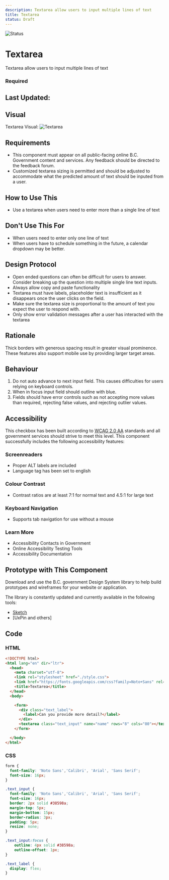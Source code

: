 ```yaml
---
description: Textarea allow users to input multiple lines of text
title: Textarea
status: Draft
---
```


![Status](https://img.shields.io/badge/Component-Draft-orange.svg)

# Textarea

Textarea allow users to input multiple lines of text

### Required

## Last Updated: 

## Visual
Textarea Visual:
![Textarea](https://github.com/bcgov/design-system/blob/master/components/textarea/images/textarea.png?raw=true)

## Requirements
* This component must appear on all public-facing online B.C. Government content and services. Any feedback should be directed to the feedback forum.
* Customized textarea sizing is permitted and should be adjusted to accommodate what the predicted amount of text should be inputed from a user.

## How to Use This

*	Use a textarea when users need to enter more than a single line of text

## Don't Use This For

*	When users need to enter only one line of text
*	When users have to schedule something in the future, a calendar dropdown may be better.

## Design Protocol
* Open ended questions can often be difficult for users to answer. Consider breaking up the question into multiple single line text inputs.
* Always allow copy and paste functionality
* Textarea must have labels, placeholder text is insufficient as it disappears once the user clicks on the field.
* Make sure the textarea size is proportional to the amount of text you expect the user to respond with.
* Only show error validation messages after a user has interacted with the textarea


## Rationale

Thick borders with generous spacing result in greater visual prominence. These features also support mobile use by providing larger target areas.

## Behaviour

1. Do not auto advance to next input field. This causes difficulties for users relying on keyboard controls.
2. When in focus input field should outline with blue.
3. Fields should have error controls such as not accepting more values than required, rejecting false values, and rejecting outlier values.

## Accessibility
This checkbox has been built according to [WCAG 2.0 AA](https://www.w3.org/TR/WCAG20/) standards and all government services should strive to meet this level.  This component successfully includes the following accessibility features:

### Screenreaders
* Proper ALT labels are included
* Language tag has been set to english

### Colour Contrast
* Contrast ratios are at least 7:1 for normal text and 4.5:1 for large text

### Keyboard Navigation
* Supports tab navigation for use without a mouse

### Learn More
* Accessibility Contacts in Government
* Online Accessibility Testing Tools
* Accessibility Documentation

## Prototype with This Component
Download and use the B.C. government Design System library to help build prototypes and wireframes for your website or application.

The library is constantly updated and currently available in the following tools:

*	[Sketch](https://sketch.cloud/s/Q0bkG)
* [UxPin and others]

## Code

### HTML
```html
<!DOCTYPE html>
<html lang="en" dir="ltr">
  <head>
    <meta charset="utf-8">
    <link rel="stylesheet" href="./style.css">
    <link href="https://fonts.googleapis.com/css?family=Noto+Sans" rel="stylesheet">
    <title>Textarea</title>
  </head>
  <body>

    <form>
      <div class="text_label">
        <label>Can you provide more detail?</label>
      </div>
      <textarea class="text_input" name="name" rows="8" cols="80"></textarea>
    </form>

  </body>
</html>
```  
### CSS
```css
form {
  font-family: 'Noto Sans','Calibri', 'Arial', 'Sans Serif';
  font-size: 16px;
}

.text_input {
  font-family: 'Noto Sans','Calibri', 'Arial', 'Sans Serif';
  font-size: 16px;
  border: 2px solid #38598a;
  margin-top: 5px;
  margin-bottom: 15px;
  border-radius: 3px;
  padding: 5px;
  resize: none;
}

.text_input:focus {
    outline: 4px solid #38598a;
    outline-offset: 1px;
}

.text_label {
  display: flex;
}
```
